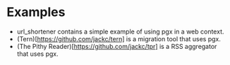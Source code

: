 # Examples

* url_shortener contains a simple example of using pgx in a web context.
* (Tern)[https://github.com/jackc/tern] is a migration tool that uses pgx.
* (The Pithy Reader)[https://github.com/jackc/tpr] is a RSS aggregator that uses pgx.
